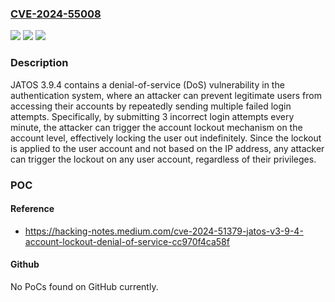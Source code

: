 ### [CVE-2024-55008](https://cve.mitre.org/cgi-bin/cvename.cgi?name=CVE-2024-55008)
![](https://img.shields.io/static/v1?label=Product&message=n%2Fa&color=blue)
![](https://img.shields.io/static/v1?label=Version&message=n%2Fa&color=blue)
![](https://img.shields.io/static/v1?label=Vulnerability&message=n%2Fa&color=brighgreen)

### Description

JATOS 3.9.4 contains a denial-of-service (DoS) vulnerability in the authentication system, where an attacker can prevent legitimate users from accessing their accounts by repeatedly sending multiple failed login attempts. Specifically, by submitting 3 incorrect login attempts every minute, the attacker can trigger the account lockout mechanism on the account level, effectively locking the user out indefinitely. Since the lockout is applied to the user account and not based on the IP address, any attacker can trigger the lockout on any user account, regardless of their privileges.

### POC

#### Reference
- https://hacking-notes.medium.com/cve-2024-51379-jatos-v3-9-4-account-lockout-denial-of-service-cc970f4ca58f

#### Github
No PoCs found on GitHub currently.

